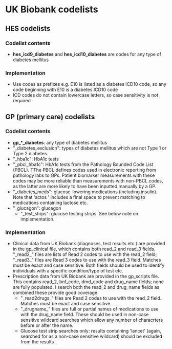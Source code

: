 # UK Biobank codelists

## HES codelists
### Codelist contents
* **hes_icd9_diabetes** and **hes_icd10_diabetes** are codes for any type of diabetes mellitus
### Implementation
* Use codes as prefixes e.g. E10 is listed as a diabetes ICD10 code, so any code beginning with E10 is a diabetes ICD10 code
* ICD codes do not contain lowercase letters, so case sensitivity is not required



## GP (primary care) codelists
### Codelist contents
* **gp_\*_diabetes**: any type of diabetes mellitus
* "\_diabetes_exclusion": types of diabetes mellitus which are not Type 1 or Type 2 diabetes
* "\_hba1c": HbA1c tests
* "\_pbcl_hba1c": HbA1c tests from the Pathology Bounded Code List (PBCL). TThe PBCL defines codes used in electronic reporting from pathology labs to GPs. Patient biomarker measurements with these codes may be more reliable than measurements with non-PBCL codes, as the latter are more likely to have been inputted manually by a GP.
* "\_diabetes_meds": glucose-lowering medications (including insulin). Note that 'actos ' includes a final space to prevent matching to medications containing lactose etc.
* "\_glucagon": glucagon
  * "\_test_strips": glucose testing strips. See below note on implementation.
### Implementation
* Clinical data from UK Biobank (diagnoses, test results etc.) are provided in the gp_clinical file, which contains both read_2 and read_3 fields. "\_read2_" files are lists of Read 2 codes to use with the read_2 field; "\_read3_" files are Read 3 codes to use with the read_3 field. Matches must be exact and case sensitive. Both fields should be used to identify individuals with a specific condition/type of test etc.
* Prescription data from UK Biobank are provided in the gp_scripts file. This contains read_2, bnf_code, dmd_code and drug_name fields; none are fully populated. I search both the read_2 and drug_name fields as combined these provide good coverage.
  * "\_read2drugs_" files are Read 2 codes to use with the read_2 field. Matches must be exact and case sensitive.
  * "\_drugname_" files are full or partial names of medications to use with the drug_name field. These should be used in non-case sensitive wildcard searches which allow any number of characrters before or after the name.
  * Glucose test strip searches only: results containing 'lancet' (again, searched for as a non-case sensitive wildcard) should be excluded from the results
